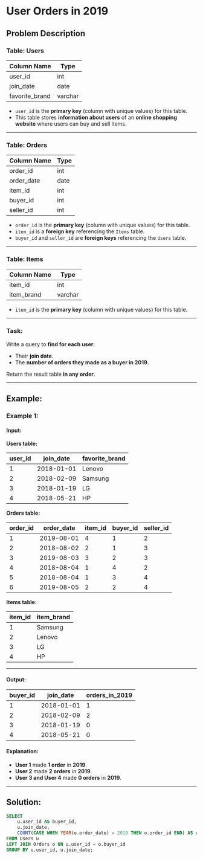 # User Orders in 2019

## Problem Description

### Table: Users

| Column Name    | Type    |
|---------------|---------|
| user_id       | int     |
| join_date     | date    |
| favorite_brand | varchar |

- `user_id` is the **primary key** (column with unique values) for this table.
- This table stores **information about users** of an **online shopping website** where users can buy and sell items.

---

### Table: Orders

| Column Name   | Type    |
|--------------|---------|
| order_id     | int     |
| order_date   | date    |
| item_id      | int     |
| buyer_id     | int     |
| seller_id    | int     |

- `order_id` is the **primary key** (column with unique values) for this table.
- `item_id` is a **foreign key** referencing the `Items` table.
- `buyer_id` and `seller_id` are **foreign keys** referencing the `Users` table.

---

### Table: Items

| Column Name   | Type    |
|--------------|---------|
| item_id      | int     |
| item_brand   | varchar |

- `item_id` is the **primary key** (column with unique values) for this table.

---

### Task:
Write a query to **find for each user**:
- Their **join date**.
- The **number of orders they made as a buyer in 2019**.

Return the result table **in any order**.

---

## Example:

### Example 1:

#### Input:
**Users table:**

| user_id | join_date  | favorite_brand |
|---------|------------|----------------|
| 1       | 2018-01-01 | Lenovo         |
| 2       | 2018-02-09 | Samsung        |
| 3       | 2018-01-19 | LG             |
| 4       | 2018-05-21 | HP             |

**Orders table:**

| order_id | order_date | item_id | buyer_id | seller_id |
|----------|------------|---------|----------|-----------|
| 1        | 2019-08-01 | 4       | 1        | 2         |
| 2        | 2018-08-02 | 2       | 1        | 3         |
| 3        | 2019-08-03 | 3       | 2        | 3         |
| 4        | 2018-08-04 | 1       | 4        | 2         |
| 5        | 2018-08-04 | 1       | 3        | 4         |
| 6        | 2019-08-05 | 2       | 2        | 4         |

**Items table:**

| item_id | item_brand |
|---------|------------|
| 1       | Samsung    |
| 2       | Lenovo     |
| 3       | LG         |
| 4       | HP         |

---

#### Output:

| buyer_id | join_date  | orders_in_2019 |
|----------|------------|----------------|
| 1        | 2018-01-01 | 1              |
| 2        | 2018-02-09 | 2              |
| 3        | 2018-01-19 | 0              |
| 4        | 2018-05-21 | 0              |

#### Explanation:
- **User 1** made **1 order** in **2019**.
- **User 2** made **2 orders** in **2019**.
- **User 3 and User 4** made **0 orders** in **2019**.

---

## Solution:

```sql
SELECT  
    u.user_id AS buyer_id, 
    u.join_date, 
    COUNT(CASE WHEN YEAR(o.order_date) = 2019 THEN o.order_id END) AS orders_in_2019
FROM Users u
LEFT JOIN Orders o ON u.user_id = o.buyer_id
GROUP BY u.user_id, u.join_date;

